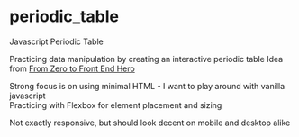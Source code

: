 # periodic_table
Javascript Periodic Table

Practicing data manipulation by creating an interactive periodic table
Idea from <a href="https://medium.freecodecamp.com/from-zero-to-front-end-hero-part-2-adfa4824da9b" target="_blank">From Zero to Front End Hero</a>

Strong focus is on using minimal HTML - I want to play around with vanilla javascript<br>
Practicing with Flexbox for element placement and sizing

Not exactly responsive, but should look decent on mobile and desktop alike
